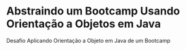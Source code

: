 # Abstraindo um Bootcamp Usando Orientação a Objetos em Java
Desafio Aplicando Orientação a Objeto em Java de um Bootcamp

